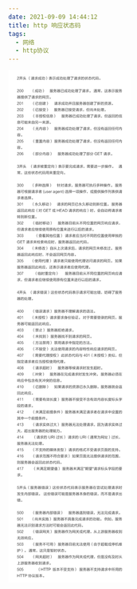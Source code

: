 ```yaml
---
date: 2021-09-09 14:44:12
title: http 响应状态码
tags:
  - 网络
  - http协议
---
```


![http响应状态码](/images/http响应状态码.jpg)

